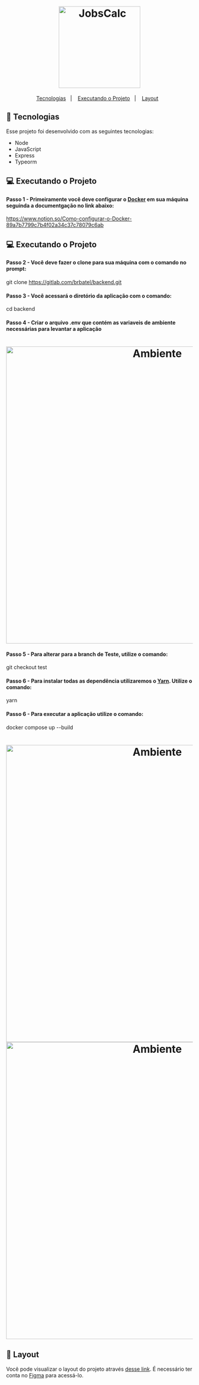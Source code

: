 <h1 align="center">
  <img alt="JobsCalc" title="BrBatel" src="https://user-images.githubusercontent.com/3511851/114934632-869c7d00-9e10-11eb-98d7-dcf065bc4029.png" width="220px" />
</h1>

<p align="center">
  <a href="#-tecnologias">Tecnologias</a>&nbsp;&nbsp;&nbsp;|&nbsp;&nbsp;&nbsp;
  <a href="#-projeto">Executando o Projeto</a>&nbsp;&nbsp;&nbsp;|&nbsp;&nbsp;&nbsp;
  <a href="#-layout">Layout</a>&nbsp;&nbsp;&nbsp;
</p>

## 🚀 Tecnologias

Esse projeto foi desenvolvido com as seguintes tecnologias:

- Node
- JavaScript
- Express
- Typeorm

## 💻 Executando o Projeto

#### Passo 1 - Primeiramente você deve configurar o [Docker](https://www.docker.com/) em sua máquina seguinda a documentgação no link abaixo:

https://www.notion.so/Como-configurar-o-Docker-89a7b7799c7b4f02a34c37c78079c6ab

## 💻 Executando o Projeto

#### Passo 2 - Você deve fazer o clone para sua máquina com o comando no prompt:

git clone https://gitlab.com/brbatel/backend.git

#### Passo 3 - Você acessará o diretório da aplicação com o comando:

cd backend

#### Passo 4 - Criar o arquivo .env que contém as variaveis de ambiente necessárias para levantar a aplicação

<h1 align="center">
  <img alt="Ambiente" title="BrBatel" src="https://user-images.githubusercontent.com/3511851/115023779-9dd17e00-9e95-11eb-90a0-be67fddda937.PNG" width="800px" />
</h1>

#### Passo 5 - Para alterar para a branch de Teste, utilize o comando:

git checkout test

#### Passo 6 - Para instalar todas as dependência utilizaremos o [Yarn](https://yarnpkg.com/). Utilize o comando:

yarn

#### Passo 6 - Para executar a aplicação utilize o comando:

docker compose up --build

<h1 align="center">
  <img alt="Ambiente" title="BrBatel" src="https://user-images.githubusercontent.com/3511851/115025710-12a5b780-9e98-11eb-9f36-3a45bf0746b1.PNG" width="800px" />
  <img alt="Ambiente" title="BrBatel" src="https://user-images.githubusercontent.com/3511851/114933212-cfebcd00-9e0e-11eb-9fe3-6c6e864b481a.png" width="800px" />
</h1>

## 🔖 Layout

Você pode visualizar o layout do projeto através [desse link](https://www.figma.com/file/PnRO6jB41rcWZtvBm4cibz/Br-Batel). É necessário ter conta no [Figma](https://figma.com) para acessá-lo.
